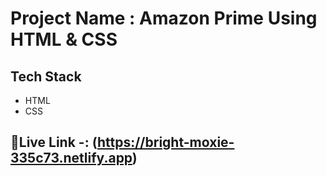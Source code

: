 # Project Name : Amazon Prime Using HTML & CSS  

## Tech Stack

* HTML
* CSS

## 🔗Live Link -: (https://bright-moxie-335c73.netlify.app)





